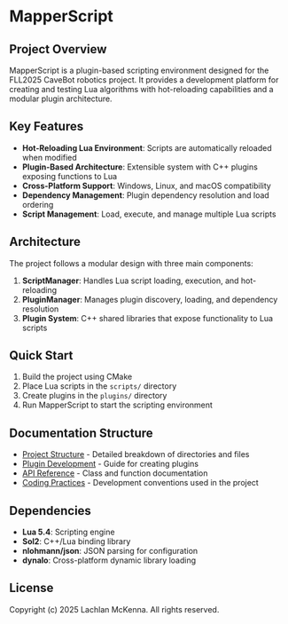 # MapperScript

## Project Overview

MapperScript is a plugin-based scripting environment designed for the FLL2025 CaveBot robotics project. It provides a development platform for creating and testing Lua algorithms with hot-reloading capabilities and a modular plugin architecture.

## Key Features

- **Hot-Reloading Lua Environment**: Scripts are automatically reloaded when modified
- **Plugin-Based Architecture**: Extensible system with C++ plugins exposing functions to Lua
- **Cross-Platform Support**: Windows, Linux, and macOS compatibility
- **Dependency Management**: Plugin dependency resolution and load ordering
- **Script Management**: Load, execute, and manage multiple Lua scripts

## Architecture

The project follows a modular design with three main components:

1. **ScriptManager**: Handles Lua script loading, execution, and hot-reloading
2. **PluginManager**: Manages plugin discovery, loading, and dependency resolution
3. **Plugin System**: C++ shared libraries that expose functionality to Lua scripts

## Quick Start

1. Build the project using CMake
2. Place Lua scripts in the `scripts/` directory
3. Create plugins in the `plugins/` directory
4. Run MapperScript to start the scripting environment

## Documentation Structure

- [Project Structure](project-structure.md) - Detailed breakdown of directories and files
- [Plugin Development](plugin-development.md) - Guide for creating plugins
- [API Reference](api-reference.md) - Class and function documentation
- [Coding Practices](coding-practices.md) - Development conventions used in the project

## Dependencies

- **Lua 5.4**: Scripting engine
- **Sol2**: C++/Lua binding library
- **nlohmann/json**: JSON parsing for configuration
- **dynalo**: Cross-platform dynamic library loading

## License

Copyright (c) 2025 Lachlan McKenna. All rights reserved.